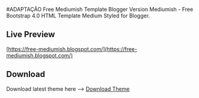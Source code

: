 #ADAPTAÇÃO Free Mediumish Template Blogger Version
Mediumish - Free Bootstrap 4.0 HTML Template Medium Styled for Blogger.

## Live Preview
[https://free-mediumish.blogspot.com/](https://free-mediumish.blogspot.com/)

## Download
Download latest theme here --> [Download Theme](https://raw.githubusercontent.com/sunuazizrahayu/free-mediumish-blogger-template/master/dist/theme.xml)
